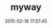 ---
layout: post
title:  "myway"
repo:   "mftaher/myway"
date:   2015-02-18 17:07:45
gemurl: http://github.com/mftaher/myway
---